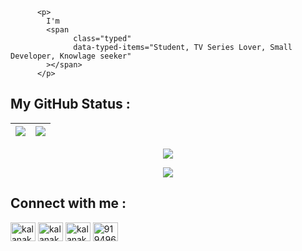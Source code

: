 ```
      <p>
        I'm
        <span
              class="typed"
              data-typed-items="Student, TV Series Lover, Small Developer, Knowlage seeker"
        ></span>
      </p>
```



## My GitHub Status :

<img src="https://github-readme-stats.vercel.app/api?username=kalanakt&&count_private=true&include_all_commits=true&theme=tokyonight"/>|<img src="https://github-readme-streak-stats.herokuapp.com/?user=kalanakt&theme=tokyonight"/>|
|---|---|
<p align="center">
  <a href="https://github.com/kalanakt/kalanakt">
  <img src="https://github-readme-stats.vercel.app/api/top-langs/?username=kalanakt&layout=compact&theme=tokyonight"></a>
</p>

<p align="center">
  <a href="https://github.com/kalanakt/kalanakt">
  <img src="https://github-profile-trophy.vercel.app/?username=kalanakt&theme=tokyonight&row=1"></a>
</p>



## Connect with me : 

<p align="">
  <a href="https://instagram.com/____kalana_" target="blank"><img align="center" src="https://raw.githubusercontent.com/rahuldkjain/github-profile-readme-generator/master/src/images/icons/Social/instagram.svg" alt="kalanakt" height="30" width="40" /></a>
  <a href="https://www.facebook.com/kalana.kithmina.735" target="blank"><img align="center" src="https://raw.githubusercontent.com/rahuldkjain/github-profile-readme-generator/master/src/images/icons/Social/facebook.svg" alt="kalanakt" height="30" width="40" /></a>
  <a href="https://t.me/kinu6" target="blank"><img align="center" src="https://telegra.ph/file/26d2289b53f2b5f183a49.png" alt="kalanakt" height="30" width="40" /></a>
  <a href="https://wa.me/94760351335" target="blank"><img align="center" src="https://raw.githubusercontent.com/rahuldkjain/github-profile-readme-generator/master/src/images/icons/Social/whatsapp.svg" alt="919496300461" height="30" width="40" /></a>
</p>
